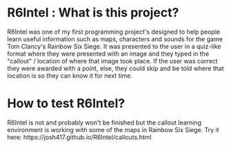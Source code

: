 <h1>R6Intel : What is this project?</h1>
R6Intel was one of my first programming project's designed to help people learn useful information such as maps, characters and sounds for the game Tom Clancy's Rainbow Six Siege. It was presented to the user in a quiz-like format where they were presented with an image and they typed in the "callout" / location of where that image took place. If the user was correct they were awarded with a point, else, they could skip and be told where that location is so they can know it for next time.


<h1>How to test R6Intel?</h1>
R6Intel is not and probably won't be finished but the callout learning environment is working with some of the maps in Rainbow Six Siege. Try it here: https://josh417.github.io/R6Intel/callouts.html
